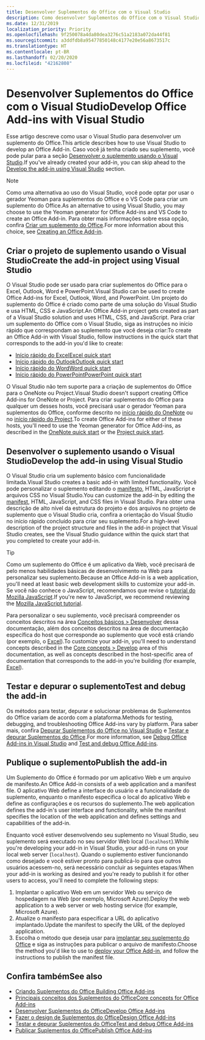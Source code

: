```yaml
---
title: Desenvolver Suplementos do Office com o Visual Studio
description: Como desenvolver Suplementos do Office com o Visual Studio
ms.date: 12/31/2019
localization_priority: Priority
ms.openlocfilehash: 9f250078a4da80dea3276c51a2183a072da44f81
ms.sourcegitcommit: a3ddfdb8a95477850148c4177e20e56a8673517c
ms.translationtype: HT
ms.contentlocale: pt-BR
ms.lasthandoff: 02/20/2020
ms.locfileid: "42162808"
---
```

# <a name="develop-office-add-ins-with-visual-studio"></a><span data-ttu-id="eca40-103">Desenvolver Suplementos do Office com o Visual Studio</span><span class="sxs-lookup"><span data-stu-id="eca40-103">Develop Office Add-ins with Visual Studio</span></span>

<span data-ttu-id="eca40-104">Esse artigo descreve como usar o Visual Studio para desenvolver um suplemento do Office.</span><span class="sxs-lookup"><span data-stu-id="eca40-104">This article describes how to use Visual Studio to develop an Office Add-in.</span></span> <span data-ttu-id="eca40-105">Caso você já tenha criado seu suplemento, você pode pular para a seção [Desenvolver o suplemento usando o Visual Studio](#develop-the-add-in-using-visual-studio).</span><span class="sxs-lookup"><span data-stu-id="eca40-105">If you've already created your add-in, you can skip ahead to the [Develop the add-in using Visual Studio](#develop-the-add-in-using-visual-studio) section.</span></span>

> [!NOTE]
> <span data-ttu-id="eca40-106">Como uma alternativa ao uso do Visual Studio, você pode optar por usar o gerador Yeoman para suplementos do Office e o VS Code para criar um suplemento do Office.</span><span class="sxs-lookup"><span data-stu-id="eca40-106">As an alternative to using Visual Studio, you may choose to use the Yeoman generator for Office Add-ins and VS Code to create an Office Add-in.</span></span> <span data-ttu-id="eca40-107">Para obter mais informações sobre essa opção, confira [Criar um suplemento do Office](../overview/office-add-ins-fundamentals.md#creating-an-office-add-in).</span><span class="sxs-lookup"><span data-stu-id="eca40-107">For more information about this choice, see [Creating an Office Add-in](../overview/office-add-ins-fundamentals.md#creating-an-office-add-in).</span></span>

## <a name="create-the-add-in-project-using-visual-studio"></a><span data-ttu-id="eca40-108">Criar o projeto de suplemento usando o Visual Studio</span><span class="sxs-lookup"><span data-stu-id="eca40-108">Create the add-in project using Visual Studio</span></span>

<span data-ttu-id="eca40-109">O Visual Studio pode ser usado para criar suplementos do Office para o Excel, Outlook, Word e PowerPoint.</span><span class="sxs-lookup"><span data-stu-id="eca40-109">Visual Studio can be used to create Office Add-ins for Excel, Outlook, Word, and PowerPoint.</span></span> <span data-ttu-id="eca40-110">Um projeto do suplemento do Office é criado como parte de uma solução do Visual Studio e usa HTML, CSS e JavaScript.</span><span class="sxs-lookup"><span data-stu-id="eca40-110">An Office Add-in project gets created as part of a Visual Studio solution and uses HTML, CSS, and JavaScript.</span></span> <span data-ttu-id="eca40-111">Para criar um suplemento do Office com o Visual Studio, siga as instruções no início rápido que correspondam ao suplemento que você deseja criar:</span><span class="sxs-lookup"><span data-stu-id="eca40-111">To create an Office Add-in with Visual Studio, follow instructions in the quick start that corresponds to the add-in you'd like to create:</span></span>

- [<span data-ttu-id="eca40-112">Início rápido do Excel</span><span class="sxs-lookup"><span data-stu-id="eca40-112">Excel quick start</span></span>](../quickstarts/excel-quickstart-jquery.md?tabs=visualstudio)
- [<span data-ttu-id="eca40-113">Início rápido do Outlook</span><span class="sxs-lookup"><span data-stu-id="eca40-113">Outlook quick start</span></span>](../quickstarts/outlook-quickstart.md?tabs=visualstudio)
- [<span data-ttu-id="eca40-114">Início rápido do Word</span><span class="sxs-lookup"><span data-stu-id="eca40-114">Word quick start</span></span>](../quickstarts/word-quickstart.md?tabs=visualstudio)
- [<span data-ttu-id="eca40-115">Início rápido do PowerPoint</span><span class="sxs-lookup"><span data-stu-id="eca40-115">PowerPoint quick start</span></span>](../quickstarts/powerpoint-quickstart.md?tabs=visualstudio)

<span data-ttu-id="eca40-116">O Visual Studio não tem suporte para a criação de suplementos do Office para o OneNote ou Project.</span><span class="sxs-lookup"><span data-stu-id="eca40-116">Visual Studio doesn't support creating Office Add-ins for OneNote or Project.</span></span> <span data-ttu-id="eca40-117">Para criar suplementos do Office para qualquer um desses hosts, você precisará usar o gerador Yeoman para suplementos do Office, conforme descrito no [início rápido do OneNote](../quickstarts/onenote-quickstart.md) ou no [início rápido do Project](../quickstarts/project-quickstart.md).</span><span class="sxs-lookup"><span data-stu-id="eca40-117">To create Office Add-ins for either of these hosts, you'll need to use the Yeoman generator for Office Add-ins, as described in the [OneNote quick start](../quickstarts/onenote-quickstart.md) or the [Project quick start](../quickstarts/project-quickstart.md).</span></span>

## <a name="develop-the-add-in-using-visual-studio"></a><span data-ttu-id="eca40-118">Desenvolver o suplemento usando o Visual Studio</span><span class="sxs-lookup"><span data-stu-id="eca40-118">Develop the add-in using Visual Studio</span></span>

<span data-ttu-id="eca40-119">O Visual Studio cria um suplemento básico com funcionalidade limitada.</span><span class="sxs-lookup"><span data-stu-id="eca40-119">Visual Studio creates a basic add-in with limited functionality.</span></span> <span data-ttu-id="eca40-120">Você pode personalizar o suplemento editando o [manifesto](add-in-manifests.md), HTML, JavaScript e arquivos CSS no Visual Studio.</span><span class="sxs-lookup"><span data-stu-id="eca40-120">You can customize the add-in by editing the [manifest](add-in-manifests.md), HTML, JavaScript, and CSS files in Visual Studio.</span></span> <span data-ttu-id="eca40-121">Para obter uma descrição de alto nível da estrutura do projeto e dos arquivos no projeto de suplemento que o Visual Studio cria, confira a orientação do Visual Studio no início rápido concluído para criar seu suplemento.</span><span class="sxs-lookup"><span data-stu-id="eca40-121">For a high-level description of the project structure and files in the add-in project that Visual Studio creates, see the Visual Studio guidance within the quick start that you completed to create your add-in.</span></span> 

> [!TIP]
> <span data-ttu-id="eca40-122">Como um suplemento do Office é um aplicativo da Web, você precisará de pelo menos habilidades básicas de desenvolvimento na Web para personalizar seu suplemento.</span><span class="sxs-lookup"><span data-stu-id="eca40-122">Because an Office Add-in is a web application, you'll need at least basic web development skills to customize your add-in.</span></span> <span data-ttu-id="eca40-123">Se você não conhece o JavaScript, recomendamos que revise o [tutorial do Mozilla JavaScript](https://developer.mozilla.org/docs/Web/JavaScript/Guide/Introduction).</span><span class="sxs-lookup"><span data-stu-id="eca40-123">If you're new to JavaScript, we recommend reviewing the [Mozilla JavaScript tutorial](https://developer.mozilla.org/docs/Web/JavaScript/Guide/Introduction).</span></span>

<span data-ttu-id="eca40-124">Para personalizar o seu suplemento, você precisará compreender os conceitos descritos na área [Conceitos básicos > Desenvolver](develop-overview.md) dessa documentação, além dos conceitos descritos na área de documentação específica do host que corresponde ao suplemento que você está criando (por exemplo, o [Excel](../excel/index.md)).</span><span class="sxs-lookup"><span data-stu-id="eca40-124">To customize your add-in, you'll need to understand concepts described in the [Core concepts > Develop](develop-overview.md) area of this documentation, as well as concepts described in the host-specific area of documentation that corresponds to the add-in you're building (for example, [Excel](../excel/index.md)).</span></span> 

## <a name="test-and-debug-the-add-in"></a><span data-ttu-id="eca40-125">Testar e depurar o suplemento</span><span class="sxs-lookup"><span data-stu-id="eca40-125">Test and debug the add-in</span></span>

<span data-ttu-id="eca40-126">Os métodos para testar, depurar e solucionar problemas de Suplementos do Office variam de acordo com a plataforma.</span><span class="sxs-lookup"><span data-stu-id="eca40-126">Methods for testing, debugging, and troubleshooting Office Add-ins vary by platform.</span></span> <span data-ttu-id="eca40-127">Para saber mais, confira [Depurar Suplementos do Office no Visual Studio](debug-office-add-ins-in-visual-studio.md) e [Testar e depurar Suplementos do Office](../testing/test-debug-office-add-ins.md).</span><span class="sxs-lookup"><span data-stu-id="eca40-127">For more information, see [Debug Office Add-ins in Visual Studio](debug-office-add-ins-in-visual-studio.md) and [Test and debug Office Add-ins](../testing/test-debug-office-add-ins.md).</span></span>

## <a name="publish-the-add-in"></a><span data-ttu-id="eca40-128">Publique o suplemento</span><span class="sxs-lookup"><span data-stu-id="eca40-128">Publish the add-in</span></span>

<span data-ttu-id="eca40-129">Um Suplemento do Office é formado por um aplicativo Web e um arquivo de manifesto.</span><span class="sxs-lookup"><span data-stu-id="eca40-129">An Office Add-in consists of a web application and a manifest file.</span></span> <span data-ttu-id="eca40-130">O aplicativo Web define a interface do usuário e a funcionalidade do suplemento, enquanto o manifesto especifica o local do aplicativo Web e define as configurações e os recursos do suplemento.</span><span class="sxs-lookup"><span data-stu-id="eca40-130">The web application defines the add-in's user interface and functionality, while the manifest specifies the location of the web application and defines settings and capabilities of the add-in.</span></span>

<span data-ttu-id="eca40-131">Enquanto você estiver desenvolvendo seu suplemento no Visual Studio, seu suplemento será executado no seu servidor Web local (`localhost`).</span><span class="sxs-lookup"><span data-stu-id="eca40-131">While you're developing your add-in in Visual Studio, your add-in runs on your local web server (`localhost`).</span></span> <span data-ttu-id="eca40-132">Quando o suplemento estiver funcionando como desejado e você estiver pronto para publicá-lo para que outros usuários acessem-no, será necessário concluir as seguintes etapas:</span><span class="sxs-lookup"><span data-stu-id="eca40-132">When your add-in is working as desired and you're ready to publish it for other users to access, you'll need to complete the following steps:</span></span>

1. <span data-ttu-id="eca40-133">Implantar o aplicativo Web em um servidor Web ou serviço de hospedagem na Web (por exemplo, Microsoft Azure).</span><span class="sxs-lookup"><span data-stu-id="eca40-133">Deploy the web application to a web server or web hosting service (for example, Microsoft Azure).</span></span>
2. <span data-ttu-id="eca40-134">Atualize o manifesto para especificar a URL do aplicativo implantado.</span><span class="sxs-lookup"><span data-stu-id="eca40-134">Update the manifest to specify the URL of the deployed application.</span></span> 
3. <span data-ttu-id="eca40-135">Escolha o método que deseja usar para [implantar seu suplemento do Office](../publish/publish.md) e siga as instruções para publicar o arquivo de manifesto.</span><span class="sxs-lookup"><span data-stu-id="eca40-135">Choose the method you'd like to use to [deploy your Office Add-in](../publish/publish.md), and follow the instructions to publish the manifest file.</span></span>

## <a name="see-also"></a><span data-ttu-id="eca40-136">Confira também</span><span class="sxs-lookup"><span data-stu-id="eca40-136">See also</span></span>

- [<span data-ttu-id="eca40-137">Criando Suplementos do Office </span><span class="sxs-lookup"><span data-stu-id="eca40-137">Building Office Add-ins</span></span>](../overview/office-add-ins-fundamentals.md)
- [<span data-ttu-id="eca40-138">Principais conceitos dos Suplementos do Office</span><span class="sxs-lookup"><span data-stu-id="eca40-138">Core concepts for Office Add-ins</span></span>](../overview/core-concepts-office-add-ins.md)
- [<span data-ttu-id="eca40-139">Desenvolver Suplementos do Office</span><span class="sxs-lookup"><span data-stu-id="eca40-139">Develop Office Add-ins</span></span>](../develop/develop-overview.md)
- [<span data-ttu-id="eca40-140">Fazer o design de Suplementos do Office</span><span class="sxs-lookup"><span data-stu-id="eca40-140">Design Office Add-ins</span></span>](../design/add-in-design.md)
- [<span data-ttu-id="eca40-141">Testar e depurar Suplementos do Office</span><span class="sxs-lookup"><span data-stu-id="eca40-141">Test and debug Office Add-ins</span></span>](../testing/test-debug-office-add-ins.md)
- [<span data-ttu-id="eca40-142">Publicar Suplementos do Office</span><span class="sxs-lookup"><span data-stu-id="eca40-142">Publish Office Add-ins</span></span>](../publish/publish.md)